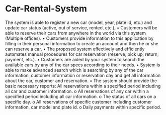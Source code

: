 # Car-Rental-System

The system is able to register a new car (model, year, plate id, etc.) and update  car status (active, out of service, rented, etc.),
• Customers will be able to reserve their cars from anywhere in the world via this system  (Multiple offices).
• Customers provide information to this application by filling in their personal information to create an account and then he or she can reserve a car.
• The proposed system effectively and efficiently automates manual procedures for car reservation (reserve, pick up, return, payment, etc.). 
• Customers are aided by your system to search the available cars by any of the car specs according to their needs.
• System is able to make advanced search which is searching by any of the car  information, customer information or reservation day and get all information about the car, customer and reservation.
• The system should provide the basic necessary reports:  All reservations within a specified period including all car and customer information. o All reservations of any car within a specified period including all car  information. o The status of all cars on a specific day. o All reservations of specific customer including customer information, car  model and plate id. o Daily payments within specific period. 
